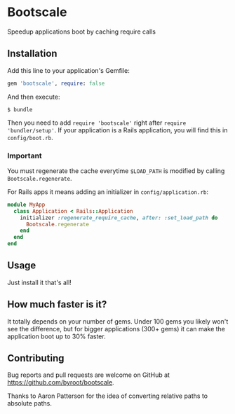 # Bootscale

Speedup applications boot by caching require calls

## Installation

Add this line to your application's Gemfile:

```ruby
gem 'bootscale', require: false
```

And then execute:

    $ bundle

Then you need to add `require 'bootscale'` right after `require 'bundler/setup'`.
If your application is a Rails application, you will find this in `config/boot.rb`.

### Important

You must regenerate the cache everytime `$LOAD_PATH` is modified by calling `Bootscale.regenerate`.

For Rails apps it means adding an initializer in `config/application.rb`:

```ruby
module MyApp
  class Application < Rails::Application
    initializer :regenerate_require_cache, after: :set_load_path do
      Bootscale.regenerate
    end
  end
end
```

## Usage

Just install it that's all!

## How much faster is it?

It totally depends on your number of gems. Under 100 gems you likely won't see the difference,
but for bigger applications (300+ gems) it can make the application boot up to 30% faster.

## Contributing

Bug reports and pull requests are welcome on GitHub at https://github.com/byroot/bootscale.

Thanks to Aaron Patterson for the idea of converting relative paths to absolute paths.
